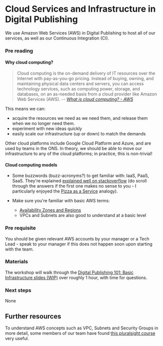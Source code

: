 Cloud Services and Infrastructure in Digital Publishing
===========================

We use Amazon Web Services (AWS) in Digital Publishing to host all of our services, as well as our Continuous Integration (CI).

### Pre reading

#### Why cloud computing?
>  Cloud computing is the on-demand delivery of IT resources over the Internet with pay-as-you-go pricing. Instead of buying, owning, and maintaining physical data centers and servers, you can access technology services, such as computing power, storage, and databases, on an as-needed basis from a cloud provider like Amazon Web Services (AWS). 
> -- <cite> [What is cloud computing? - AWS](https://aws.amazon.com/what-is-cloud-computing/) </cite>

This means we can:
- acquire the resources we need as we need them, and release them when we no longer need them. 
- experiment with new ideas quickly
- easily scale our infrastructure (up or down) to match the demands

Other cloud platforms include Google Cloud Platform and Azure, and are used by teams in the ONS. In theory, we should be able to move our infrastructure to any of the cloud platforms; in practice, this is non-trivial!

#### Cloud computing models
- Some buzzwords (buzz-acronyms?) to get familiar with: IaaS, PaaS, SaaS. They're explained [explained well on stackoverflow](https://stackoverflow.com/a/16824454) (do scroll through the answers if the first one makes no sense to you - I particularly enjoyed the [Pizza as a Service](https://stackoverflow.com/a/50355536) analogy). 

- Make sure you're familiar with basic AWS terms: 
    -  [Availability Zones and Regions](https://aws.amazon.com/about-aws/global-infrastructure/regions_az/) 
    - VPCs and Subnets are also good to understand at a basic level

### Pre requisite

You should be given relevant AWS accounts by your manager or a Tech Lead - speak to your manager if this does not happen soon upon starting with the team. 

### Materials

The workshop will walk through the [Digital Publishing 101: Basic Infrastructure slides (WIP)](https://docs.google.com/presentation/d/1bXZw2rJTBa7spXVQNuA0lVQSN-2jZiz9khn6hJsvWwc/edit#slide=id.g950e206bef_0_474) over roughly 1 hour, with time for questions.

### Next steps

None


Further resources
----------------------------

To understand AWS concepts such as VPC, Subnets and Security Groups in more detail, some members of our team have found [this pluralsight course](https://www.pluralsight.com/courses/aws-networking-deep-dive-vpc) very useful.
